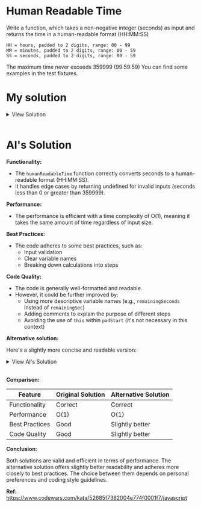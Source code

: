 # Human Readable Time

Write a function, which takes a non-negative integer (seconds) as input and returns the time in a human-readable format (HH:MM:SS)

```
HH = hours, padded to 2 digits, range: 00 - 99
MM = minutes, padded to 2 digits, range: 00 - 59
SS = seconds, padded to 2 digits, range: 00 - 59
```

The maximum time never exceeds 359999 (99:59:59)
You can find some examples in the test fixtures.

# My solution

<details>
<summary>View Solution</summary>

```javascript
function humanReadableTime(sec) {
  if (sec < 0 || sec > 359999) return;

  let remainingSec = sec % 3600;
  let hr = String(Math.floor(sec / 3600)).padStart(2, `0`);
  let mins = String(Math.floor(remainingSec / 60)).padStart(2, `0`);
  let secs = String(Math.floor(remainingSec % 60)).padStart(2, `0`);

  return `${hr}:${mins}:${secs}`;
}
```

</details>
<br >

# AI's Solution

**Functionality:**

- The `humanReadableTime` function correctly converts seconds to a human-readable format (HH:MM:SS).
- It handles edge cases by returning undefined for invalid inputs (seconds less than 0 or greater than 359999).

**Performance:**

- The performance is efficient with a time complexity of O(1), meaning it takes the same amount of time regardless of input size.

**Best Practices:**

- The code adheres to some best practices, such as:
  - Input validation
  - Clear variable names
  - Breaking down calculations into steps

**Code Quality:**

- The code is generally well-formatted and readable.
- However, it could be further improved by:
  - Using more descriptive variable names (e.g., `remainingSeconds` instead of `remainingSec`)
  - Adding comments to explain the purpose of different steps
  - Avoiding the use of `this` within `padStart` (it's not necessary in this context)

**Alternative solution:**

Here's a slightly more concise and readable version:

<details>
<summary>View AI's Solution</summary>

```javascript
function humanReadableTime(seconds) {
  if (seconds < 0 || seconds > 359999) return;

  const hours = String(Math.floor(seconds / 3600)).padStart(2, "0");
  const minutes = String(Math.floor((seconds % 3600) / 60)).padStart(2, "0");
  const seconds = String(seconds % 60).padStart(2, "0");

  return `${hours}:${minutes}:${seconds}`;
}
```

</details>
<br >

**Comparison:**

| Feature        | Original Solution | Alternative Solution |
| -------------- | ----------------- | -------------------- |
| Functionality  | Correct           | Correct              |
| Performance    | O(1)              | O(1)                 |
| Best Practices | Good              | Slightly better      |
| Code Quality   | Good              | Slightly better      |

**Conclusion:**

Both solutions are valid and efficient in terms of performance. The alternative solution offers slightly better readability and adheres more closely to best practices. The choice between them depends on personal preferences and coding style guidelines.

**Ref:** https://www.codewars.com/kata/52685f7382004e774f0001f7/javascript
